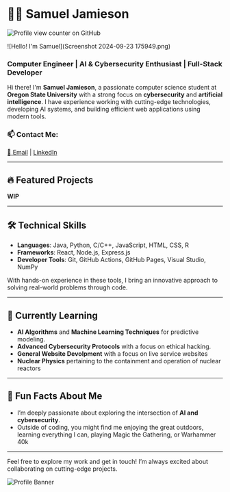 # 👨‍💻 Samuel Jamieson

![Profile view counter on GitHub](https://komarev.com/ghpvc/?username=srj0407) 

![Hello! I'm Samuel](Screenshot 2024-09-23 175949.png)

### Computer Engineer | AI & Cybersecurity Enthusiast | Full-Stack Developer

Hi there! I'm **Samuel Jamieson**, a passionate computer science student at **Oregon State University** with a strong focus on **cybersecurity** and **artificial intelligence**. I have experience working with cutting-edge technologies, developing AI systems, and building efficient web applications using modern tools. 

### 📫 Contact Me:
[📧 Email](mailto:srj0407@gmail.com) | [LinkedIn](https://linkedin.com/in/...)

---

## 🔥 Featured Projects

**WIP**

---

## 🛠️ Technical Skills

- **Languages**: Java, Python, C/C++, JavaScript, HTML, CSS, R
- **Frameworks**: React, Node.js, Express.js
- **Developer Tools**: Git, GitHub Actions, GitHub Pages, Visual Studio, NumPy

With hands-on experience in these tools, I bring an innovative approach to solving real-world problems through code.

---

## 🌱 Currently Learning

- **AI Algorithms** and **Machine Learning Techniques** for predictive modeling.
- **Advanced Cybersecurity Protocols** with a focus on ethical hacking.
- **General Website Devolpment** with a focus on live service websites
- **Nuclear Physics** pertaining to the containment and operation of nuclear reactors

---

## 🎯 Fun Facts About Me

- I’m deeply passionate about exploring the intersection of **AI and cybersecurity**.
- Outside of coding, you might find me enjoying the great outdoors, learning everything I can, playing Magic the Gathering, or Warhammer 40k

---

Feel free to explore my work and get in touch! I’m always excited about collaborating on cutting-edge projects.

![Profile Banner](https://user-images.githubusercontent.com/yourprofilebanner.jpg)
